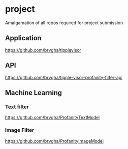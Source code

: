 # project
Amalgamation of all repos required for project submission


## Application
https://github.com/brvgha/tipplevisor

## API
https://github.com/brvgha/tipple-visor-profanity-filter-api

## Machine Learning
### Text filter
https://github.com/brvgha/ProfanityTextModel

### Image Filter
https://github.com/brvgha/ProfanityImageModel
